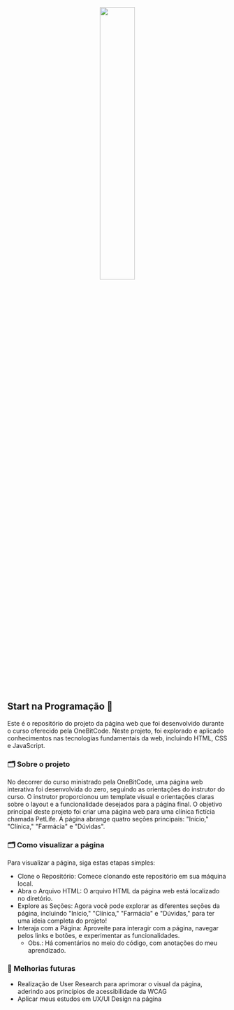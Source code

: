 <div align="center">
<img src="https://github.com/ellen-caroline/start-programacao-web/assets/106993186/81bcf400-817d-4b70-bf05-444bafdbb4df" alt="" width="40%"></img>
</div>

## Start na Programação 🤘
Este é o repositório do projeto da página web que foi desenvolvido durante o curso oferecido pela OneBitCode. Neste projeto, foi explorado e aplicado conhecimentos nas tecnologias fundamentais da web, incluindo HTML, CSS e JavaScript.

### 🗂️ Sobre o projeto
No decorrer do curso ministrado pela OneBitCode, uma página web interativa foi desenvolvida do zero, seguindo as orientações do instrutor do curso. O instrutor proporcionou um template visual e orientações claras sobre o layout e a funcionalidade desejados para a página final. O objetivo principal deste projeto foi criar uma página web para uma clínica fictícia chamada PetLife. A página abrange quatro seções principais: "Início," "Clínica," "Farmácia" e "Dúvidas".

### 🗂️ Como visualizar a página
Para visualizar a página, siga estas etapas simples:
- Clone o Repositório: Comece clonando este repositório em sua máquina local.
- Abra o Arquivo HTML: O arquivo HTML da página web está localizado no diretório.
- Explore as Seções: Agora você pode explorar as diferentes seções da página, incluindo "Início," "Clínica," "Farmácia" e "Dúvidas," para ter uma ideia completa do projeto!
- Interaja com a Página: Aproveite para interagir com a página, navegar pelos links e botões, e experimentar as funcionalidades.
  - Obs.: Há comentários no meio do código, com anotações do meu aprendizado.

### 📂 Melhorias futuras
- Realização de User Research para aprimorar o visual da página, aderindo aos princípios de acessibilidade da WCAG
- Aplicar meus estudos em UX/UI Design na página
